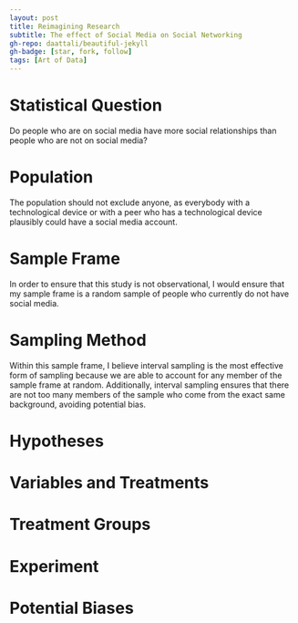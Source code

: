 ```yaml
---
layout: post
title: Reimagining Research
subtitle: The effect of Social Media on Social Networking
gh-repo: daattali/beautiful-jekyll
gh-badge: [star, fork, follow]
tags: [Art of Data]
---
```


# Statistical Question

Do people who are on social media have more social relationships than people who are not on social media?

# Population

The population should not exclude anyone, as everybody with a technological device or with a peer who has a technological device plausibly could have a social media account.

# Sample Frame

In order to ensure that this study is not observational, I would ensure that my sample frame is a random sample of people who currently do not have social media.

# Sampling Method

Within this sample frame, I believe interval sampling is the most effective form of sampling because we are able to account for any member of the sample frame at random. Additionally, interval sampling ensures that there are not too many members of the sample who come from the exact same background, avoiding potential bias.

# Hypotheses

# Variables and Treatments

# Treatment Groups

# Experiment

# Potential Biases

